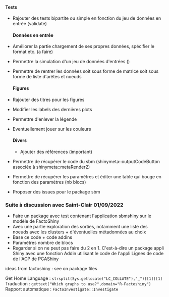 #### Tests

- Rajouter des tests bipartite ou simple en fonction du jeu de données en entrée (validate)
 

  #### Données en entrée

- Améliorer la partie chargement de ses propres données, spécifier le format etc. (a faire)

- Permettre la simulation d'un jeu de données d'entrées ()

- Permettre de rentrer les données soit sous forme de matrice soit sous forme de liste d'arêtes et noeuds
 

  #### Figures

- Rajouter des titres pour les figures

- Modifier les labels des dernières plots

- Permettre d'enlever la légende

- Eventuellement jouer sur les couleurs

  #### Divers

  - Ajouter des références (important)

- Permettre de récupérer le code du sbm (shinymeta::outputCodeButton associée à shinymeta::metaRender2)

- Permettre de récupérer les paramètres et éditer une table qui bouge en fonction des paramètres (nb blocs)


- Proposer des issues pour le package sbm

### Suite à discussion avec Saint-Clair 01/09/2022

- Faire un package avec test contenant l'application sbmshiny sur le modèle de FactoShiny
- Avec une partie exploration des sorties, notamment une liste des noeuds avec les clusters + d'éventuelles métadonnées au choix
- Base ce code + code addins
- Paramètres nombre de blocs
- Regarder si on ne peut pas faire du 2 en 1. C'est-à-dire un package appli Shiny avec une fonction Addin utilisant le code de l'appli 
Lignes de code de l'ACP de PCAShiny


ideas from factoshiny : see on package files

Get Home Language : `strsplit(Sys.getlocale("LC_COLLATE"),"_")[[1]][1]`
Traduction : `gettext("Which graphs to use?",domain="R-Factoshiny")` 
Rapport automatique : `FactoInvestigate::Investigate` 
